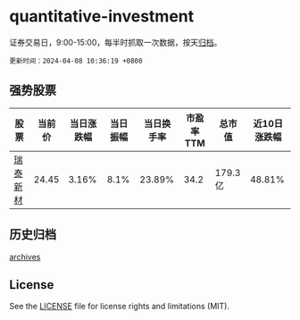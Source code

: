 # quantitative-investment

证券交易日，9:00-15:00，每半时抓取一次数据，按天[归档](archives)。

`更新时间：2024-04-08 10:36:19 +0800`

## 强势股票

|股票|当前价|当日涨跌幅|当日振幅|当日换手率|市盈率TTM|总市值|近10日涨跌幅|
|----|----|----|----|----|----|----|----|
|[瑞泰新材](https://xueqiu.com/S/SZ301238)|24.45|3.16%|8.1%|23.89%|34.2|179.3亿|48.81%|

## 历史归档

[archives](archives)

## License

See the [LICENSE](LICENSE) file for license rights and limitations (MIT).